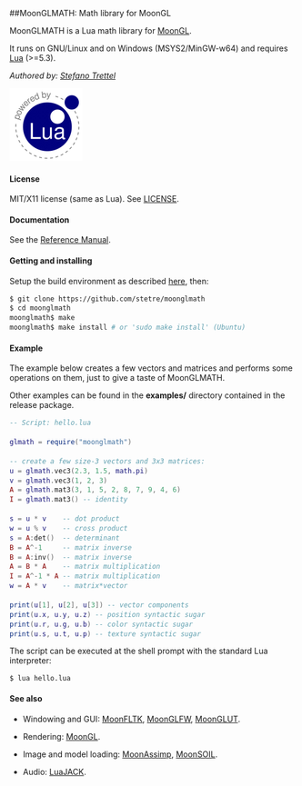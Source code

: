 ##MoonGLMATH: Math library for MoonGL

MoonGLMATH is a Lua math library for [MoonGL](https://github.com/stetre/moongl).

It runs on GNU/Linux and on Windows (MSYS2/MinGW-w64) and requires [Lua](http://www.lua.org/) (>=5.3).

_Authored by:_ _[Stefano Trettel](https://www.linkedin.com/in/stetre)_

[![Lua logo](./doc/powered-by-lua.gif)](http://www.lua.org/)

#### License

MIT/X11 license (same as Lua). See [LICENSE](./LICENSE).

#### Documentation

See the [Reference Manual](https://stetre.github.io/moonglmath/doc/index.html).

#### Getting and installing

Setup the build environment as described [here](./SETUP.md), then:

```sh
$ git clone https://github.com/stetre/moonglmath
$ cd moonglmath
moonglmath$ make
moonglmath$ make install # or 'sudo make install' (Ubuntu)
```

#### Example

The example below creates a few vectors and matrices and performs some operations
on them, just to give a taste of MoonGLMATH.

Other examples can be found in the **examples/** directory contained in the release package.

```lua
-- Script: hello.lua

glmath = require("moonglmath")

-- create a few size-3 vectors and 3x3 matrices:
u = glmath.vec3(2.3, 1.5, math.pi)
v = glmath.vec3(1, 2, 3)
A = glmath.mat3(3, 1, 5, 2, 8, 7, 9, 4, 6)
I = glmath.mat3() -- identity

s = u * v    -- dot product
w = u % v    -- cross product
s = A:det()  -- determinant
B = A^-1     -- matrix inverse
B = A:inv()  -- matrix inverse
A = B * A    -- matrix multiplication
I = A^-1 * A -- matrix multiplication
w = A * v    -- matrix*vector

print(u[1], u[2], u[3]) -- vector components
print(u.x, u.y, u.z) -- position syntactic sugar
print(u.r, u.g, u.b) -- color syntactic sugar
print(u.s, u.t, u.p) -- texture syntactic sugar

```

The script can be executed at the shell prompt with the standard Lua interpreter:

```shell
$ lua hello.lua
```

#### See also

* Windowing and GUI:
[MoonFLTK](https://github.com/stetre/moonfltk),
[MoonGLFW](https://github.com/stetre/moonglfw),
[MoonGLUT](https://github.com/stetre/moonglut).

* Rendering:
[MoonGL](https://github.com/stetre/moongl).

* Image and model loading:
[MoonAssimp](https://github.com/stetre/moonassimp),
[MoonSOIL](https://github.com/stetre/moonsoil).

* Audio:
[LuaJACK](https://github.com/stetre/luajack).

